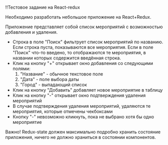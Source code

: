 !!Тестовое задание на React-redux

Необходимо разработать небольшое приложение на React+Redux.

Приложение представляет собой список мероприятий с возможностью добавления и удаления.
* Строка в поле "Поиск" фильтрует список мероприятий по названию. Если строка пуста, показываются все мероприятия. Если в поле "Поиск" что-то введено, то отображаются те мероприятия, в названии которых содержится введённая строка.
* Клик на кнопку "+" открывает окно добавления со следующими полями:
    1. "Название" - обычное текстовое поле
    2. "Дата" - поле выбора даты
    3. "Город" - выпадающий список
* Клик на кнопку "Добавить" добавляет новое мероприятие в таблицу
* Клик на кнопку "-" открывает окно подтверждения удаления мероприятий
* В случае подтверждения удаления мероприятий, удаляются те мероприятия, которые отмечены чекбоксами
* Кнопку "-" невозможно кликнуть, пока не выбрано хотя бы одно мероприятие

Важно! Redux-state должен максимально подробно хранить состояние приложения, ничего не должно храниться в состоянии компонентов.
